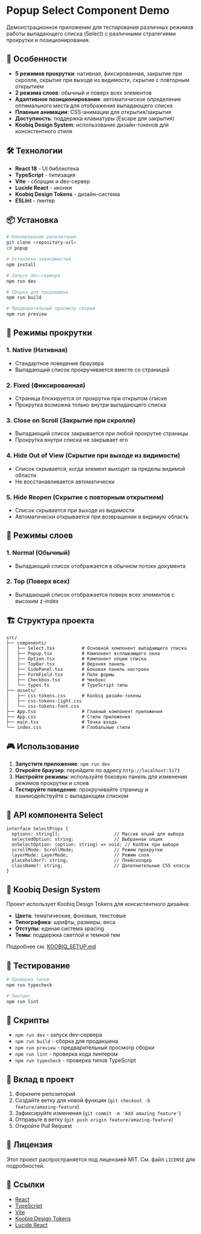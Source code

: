 # Popup Select Component Demo

Демонстрационное приложение для тестирования различных режимов работы выпадающего списка (Select) с различными стратегиями прокрутки и позиционирования.

## 🚀 Особенности

- **5 режимов прокрутки**: нативная, фиксированная, закрытие при скролле, скрытие при выходе из видимости, скрытие с повторным открытием
- **2 режима слоев**: обычный и поверх всех элементов
- **Адаптивное позиционирование**: автоматическое определение оптимального места для отображения выпадающего списка
- **Плавные анимации**: CSS-анимации для открытия/закрытия
- **Доступность**: поддержка клавиатуры (Escape для закрытия)
- **Koobiq Design System**: использование дизайн-токенов для консистентного стиля

## 🛠 Технологии

- **React 18** - UI библиотека
- **TypeScript** - типизация
- **Vite** - сборщик и dev-сервер
- **Lucide React** - иконки
- **Koobiq Design Tokens** - дизайн-система
- **ESLint** - линтер

## 📦 Установка

```bash
# Клонирование репозитория
git clone <repository-url>
cd popup

# Установка зависимостей
npm install

# Запуск dev-сервера
npm run dev

# Сборка для продакшена
npm run build

# Предварительный просмотр сборки
npm run preview
```

## 🎯 Режимы прокрутки

### 1. Native (Нативная)
- Стандартное поведение браузера
- Выпадающий список прокручивается вместе со страницей

### 2. Fixed (Фиксированная)
- Страница блокируется от прокрутки при открытом списке
- Прокрутка возможна только внутри выпадающего списка

### 3. Close on Scroll (Закрытие при скролле)
- Выпадающий список закрывается при любой прокрутке страницы
- Прокрутка внутри списка не закрывает его

### 4. Hide Out of View (Скрытие при выходе из видимости)
- Список скрывается, когда элемент выходит за пределы видимой области
- Не восстанавливается автоматически

### 5. Hide Reopen (Скрытие с повторным открытием)
- Список скрывается при выходе из видимости
- Автоматически открывается при возвращении в видимую область

## 🎨 Режимы слоев

### 1. Normal (Обычный)
- Выпадающий список отображается в обычном потоке документа

### 2. Top (Поверх всех)
- Выпадающий список отображается поверх всех элементов с высоким z-index

## 🏗 Структура проекта

```
src/
├── components/
│   ├── Select.tsx          # Основной компонент выпадающего списка
│   ├── Popup.tsx           # Компонент всплывающего окна
│   ├── Option.tsx          # Компонент опции списка
│   ├── TopBar.tsx          # Верхняя панель
│   ├── SidePanel.tsx       # Боковая панель настроек
│   ├── FormField.tsx       # Поле формы
│   ├── Checkbox.tsx        # Чекбокс
│   └── types.ts            # TypeScript типы
├── assets/
│   ├── css-tokens.css      # Koobiq дизайн-токены
│   ├── css-tokens-light.css
│   └── css-tokens-font.css
├── App.tsx                 # Главный компонент приложения
├── App.css                 # Стили приложения
├── main.tsx                # Точка входа
└── index.css               # Глобальные стили
```

## 🎮 Использование

1. **Запустите приложение**: `npm run dev`
2. **Откройте браузер**: перейдите по адресу `http://localhost:5173`
3. **Настройте режимы**: используйте боковую панель для изменения режимов прокрутки и слоев
4. **Тестируйте поведение**: прокручивайте страницу и взаимодействуйте с выпадающим списком

## 🔧 API компонента Select

```tsx
interface SelectProps {
  options: string[];                    // Массив опций для выбора
  selectedOption: string;               // Выбранная опция
  onSelectOption: (option: string) => void; // Колбэк при выборе
  scrollMode: ScrollMode;               // Режим прокрутки
  layerMode: LayerMode;                 // Режим слоя
  placeholder?: string;                 // Плейсхолдер
  className?: string;                   // Дополнительные CSS классы
}
```

## 🎨 Koobiq Design System

Проект использует Koobiq Design Tokens для консистентного дизайна:

- **Цвета**: тематические, фоновые, текстовые
- **Типографика**: шрифты, размеры, веса
- **Отступы**: единая система spacing
- **Темы**: поддержка светлой и темной тем

Подробнее см. [KOOBIQ_SETUP.md](./KOOBIQ_SETUP.md)

## 🧪 Тестирование

```bash
# Проверка типов
npm run typecheck

# Линтинг
npm run lint
```

## 📝 Скрипты

- `npm run dev` - запуск dev-сервера
- `npm run build` - сборка для продакшена
- `npm run preview` - предварительный просмотр сборки
- `npm run lint` - проверка кода линтером
- `npm run typecheck` - проверка типов TypeScript

## 🤝 Вклад в проект

1. Форкните репозиторий
2. Создайте ветку для новой функции (`git checkout -b feature/amazing-feature`)
3. Зафиксируйте изменения (`git commit -m 'Add amazing feature'`)
4. Отправьте в ветку (`git push origin feature/amazing-feature`)
5. Откройте Pull Request

## 📄 Лицензия

Этот проект распространяется под лицензией MIT. См. файл `LICENSE` для подробностей.

## 🔗 Ссылки

- [React](https://reactjs.org/)
- [TypeScript](https://www.typescriptlang.org/)
- [Vite](https://vitejs.dev/)
- [Koobiq Design Tokens](https://github.com/koobiq/design-tokens)
- [Lucide React](https://lucide.dev/)
